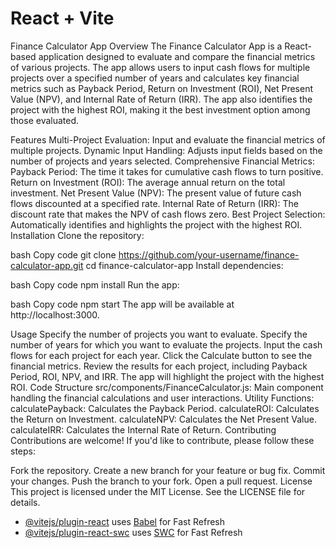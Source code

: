 # React + Vite
Finance Calculator App
Overview
The Finance Calculator App is a React-based application designed to evaluate and compare the financial metrics of various projects. The app allows users to input cash flows for multiple projects over a specified number of years and calculates key financial metrics such as Payback Period, Return on Investment (ROI), Net Present Value (NPV), and Internal Rate of Return (IRR). The app also identifies the project with the highest ROI, making it the best investment option among those evaluated.

Features
Multi-Project Evaluation: Input and evaluate the financial metrics of multiple projects.
Dynamic Input Handling: Adjusts input fields based on the number of projects and years selected.
Comprehensive Financial Metrics:
Payback Period: The time it takes for cumulative cash flows to turn positive.
Return on Investment (ROI): The average annual return on the total investment.
Net Present Value (NPV): The present value of future cash flows discounted at a specified rate.
Internal Rate of Return (IRR): The discount rate that makes the NPV of cash flows zero.
Best Project Selection: Automatically identifies and highlights the project with the highest ROI.
Installation
Clone the repository:

bash
Copy code
git clone https://github.com/your-username/finance-calculator-app.git
cd finance-calculator-app
Install dependencies:

bash
Copy code
npm install
Run the app:

bash
Copy code
npm start
The app will be available at http://localhost:3000.

Usage
Specify the number of projects you want to evaluate.
Specify the number of years for which you want to evaluate the projects.
Input the cash flows for each project for each year.
Click the Calculate button to see the financial metrics.
Review the results for each project, including Payback Period, ROI, NPV, and IRR.
The app will highlight the project with the highest ROI.
Code Structure
src/components/FinanceCalculator.js: Main component handling the financial calculations and user interactions.
Utility Functions:
calculatePayback: Calculates the Payback Period.
calculateROI: Calculates the Return on Investment.
calculateNPV: Calculates the Net Present Value.
calculateIRR: Calculates the Internal Rate of Return.
Contributing
Contributions are welcome! If you'd like to contribute, please follow these steps:

Fork the repository.
Create a new branch for your feature or bug fix.
Commit your changes.
Push the branch to your fork.
Open a pull request.
License
This project is licensed under the MIT License. See the LICENSE file for details.

- [@vitejs/plugin-react](https://github.com/vitejs/vite-plugin-react/blob/main/packages/plugin-react/README.md) uses [Babel](https://babeljs.io/) for Fast Refresh
- [@vitejs/plugin-react-swc](https://github.com/vitejs/vite-plugin-react-swc) uses [SWC](https://swc.rs/) for Fast Refresh
